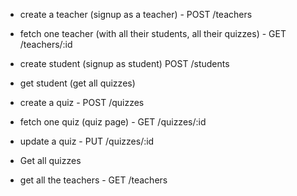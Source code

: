 - create a teacher (signup as a teacher) - POST /teachers
- fetch one teacher (with all their students, all their quizzes) - GET /teachers/:id

- create student (signup as student) POST /students
- get student (get all quizzes)

- create a quiz - POST /quizzes
- fetch one quiz (quiz page) - GET /quizzes/:id
- update a quiz - PUT /quizzes/:id

- Get all quizzes
- get all the teachers - GET /teachers
